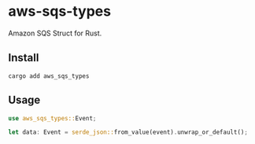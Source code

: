 # aws-sqs-types

Amazon SQS Struct for Rust.

## Install

`cargo add aws_sqs_types`

## Usage

```rust
use aws_sqs_types::Event;

let data: Event = serde_json::from_value(event).unwrap_or_default();
```

